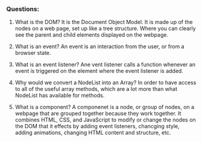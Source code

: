 ### Questions:
1. What is the DOM?
    It is the Document Object Model. It is made up of the nodes on a web page, set up like a tree structure. Where you can clearly see the parent and child elements displayed on the webpage.

2. What is an event?
    An event is an interaction from the user, or from a browser state. 

3. What is an event listener?
    Ane vent listener calls a function whenever an event is triggered on the element where the event listener is added.

4. Why would we convert a NodeList into an Array?
    In order to have access to all of the useful array methods, which are a lot more than what NodeList has available for methods.

5. What is a component? 
    A componenet is a node, or group of nodes, on a webpage that are grouped together because they work together. It combines HTML, CSS, and JavaScript to modify or change the nodes on the DOM that it effects by adding event listeners,  chancging style, adding animations, changing HTML content and structure, etc.